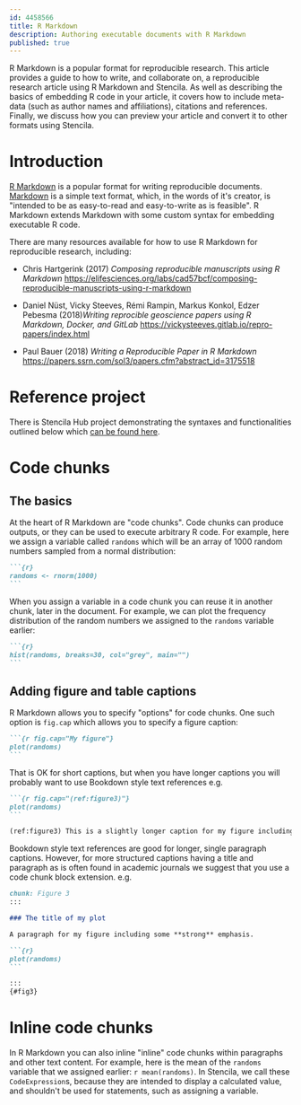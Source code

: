```yaml
---
id: 4458566
title: R Markdown
description: Authoring executable documents with R Markdown
published: true
---
```


R Markdown is a popular format for reproducible research. This article provides a guide to how to write, and collaborate on, a reproducible research article using R Markdown and Stencila. As well as describing the basics of embedding R code in your article, it covers how to include meta-data (such as author names and affiliations), citations and references. Finally, we discuss how you can preview your article and convert it to other formats using Stencila.

# Introduction

[R Markdown](https://rmarkdown.rstudio.com/) is a popular format for writing reproducible documents. [Markdown](https://daringfireball.net/projects/markdown/syntax) is a simple text format, which, in the words of it's creator, is "intended to be as easy-to-read and easy-to-write as is feasible". R Markdown extends Markdown with some custom syntax for embedding executable R code.

There are many resources available for how to use R Markdown for reproducible research, including:

- Chris Hartgerink (2017) _Composing reproducible manuscripts using R Markdown_ https://elifesciences.org/labs/cad57bcf/composing-reproducible-manuscripts-using-r-markdown

- Daniel Nüst, Vicky Steeves, Rémi Rampin, Markus Konkol, Edzer Pebesma (2018)_Writing reprocible geoscience papers using R Markdown, Docker, and GitLab_ https://vickysteeves.gitlab.io/repro-papers/index.html

- Paul Bauer (2018) _Writing a Reproducible Paper in R Markdown_ https://papers.ssrn.com/sol3/papers.cfm?abstract_id=3175518

# Reference project

There is Stencila Hub project demonstrating the syntaxes and functionalities outlined below
which [can be found here](https://hub.stenci.la/stencila/reference-r-markdown/files/rmarkdown.Rmd!details).

# Code chunks

## The basics

At the heart of R Markdown are "code chunks". Code chunks can produce outputs, or they can be used to execute arbitrary R code. For example, here we assign a variable called `randoms` which will be an array of 1000 random numbers sampled from a normal distribution:

````md
```{r}
randoms <- rnorm(1000)
```
````

When you assign a variable in a code chunk you can reuse it in another chunk, later in the document. For example, we can plot the frequency distribution of the random numbers we assigned to the `randoms` variable earlier:

````md
```{r}
hist(randoms, breaks=30, col="grey", main="")
```
````

## Adding figure and table captions

R Markdown allows you to specify "options" for code chunks. One such option is `fig.cap` which allows you to specify a figure caption:

````md
```{r fig.cap="My figure"}
plot(randoms)
```
````

That is OK for short captions, but when you have longer captions you will probably want to use Bookdown style text references e.g.

````md
```{r fig.cap="(ref:figure3)"}
plot(randoms)
```

(ref:figure3) This is a slightly longer caption for my figure including some **strong** emphasis.
````

Bookdown style text references are good for longer, single paragraph captions. However, for more structured captions having a title and paragraph as is often found in academic journals we suggest that you use a code chunk block extension. e.g.

````md
chunk: Figure 3
:::

### The title of my plot

A paragraph for my figure including some **strong** emphasis.

```{r}
plot(randoms)
```

:::
{#fig3}
````

# Inline code chunks

In R Markdown you can also inline "inline" code chunks within paragraphs and other text content. For example, here is the mean of the `randoms` variable that we assigned earlier: `r mean(randoms)`. In Stencila, we call these `CodeExpression`s, because they are intended to display a calculated value, and shouldn't be used for statements, such as assigning a variable.
